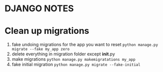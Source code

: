 # DJANGO NOTES

# Clean up migrations
1. fake undoing migrations for the app you want to reset `python manage.py migrate --fake my_app zero`
1. delete everything in migration folder except __init__.py
1. make migrations `python manage.py makemigratations my_app`
1. fake initial migration `python manage.py migrate --fake-initial` 